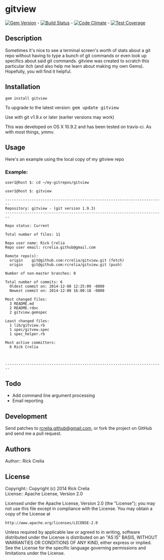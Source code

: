# gitview 

[![Gem Version](https://badge.fury.io/rb/gitview.svg)](http://badge.fury.io/rb/gitview) - [![Build Status](https://travis-ci.org/rcrelia/gitview.svg?branch=master)](https://travis-ci.org/rcrelia/gitview) - [![Code Climate](https://codeclimate.com/github/rcrelia/gitview/badges/gpa.svg)](https://codeclimate.com/github/rcrelia/gitview) - [![Test Coverage](https://codeclimate.com/github/rcrelia/gitview/badges/coverage.svg)](https://codeclimate.com/github/rcrelia/gitview)

## Description

Sometimes it's nice to see a terminal screen's worth of stats about a git repo without having to type a bunch of git commands or even look up specifics about said git commands. gitview was created to scratch this particular itch (and also help me learn about making my own Gems). Hopefully, you will find it helpful. 

## Installation

    gem install gitview

To upgrade to the latest version: <tt>gem update gitview</tt>

Use with git v1.9.x or later (earlier versions may work)

This was developed on OS X 10.9.2 and has been tested on travis-ci. As
with most things, ymmv.

## Usage

Here's an example using the local copy of my gitview repo

### Example:

    user1@host $: cd ~/my-gitrepos/gitview

    user1@host $: gitview

    ------------------------------------------------------------------------
    Repository: gitview - (git version 1.9.3) 
    ------------------------------------------------------------------------

    Repo status: Current

    Total number of files: 11

    Repo user name: Rick Crelia
    Repo user email: rcrelia.github@gmail.com

    Remote repo(s):
      origin	git@github.com:rcrelia/gitview.git (fetch)
      origin	git@github.com:rcrelia/gitview.git (push)

    Number of non-master branches: 0

    Total number of commits: 6
      Oldest commit on: 2014-12-08 12:25:09 -0800
      Newest commit on: 2014-12-08 16:00:18 -0800

    Most changed files: 
      3 README.md
      2 README.rdoc
      2 gitview.gemspec

    Least changed files: 
      1 lib/gitview.rb
      1 spec/gitvew.spec
      1 spec_helper.rb

    Most active committers:
      6	Rick Crelia



    ------------------------------------------------------------------------

## Todo

- Add command line argument processing
- Email reporting

## Development

Send patches to rcrelia.github@gmail.com, or fork the project on GitHub and 
send me a pull request. 

## Authors

Author:: Rick Crelia<br>

## License

Copyright:: Copyright (c) 2014 Rick Crelia<br>
License:: Apache License, Version 2.0

Licensed under the Apache License, Version 2.0 (the "License");
you may not use this file except in compliance with the License.
You may obtain a copy of the License at

    http://www.apache.org/licenses/LICENSE-2.0

Unless required by applicable law or agreed to in writing, software
distributed under the License is distributed on an "AS IS" BASIS,
WITHOUT WARRANTIES OR CONDITIONS OF ANY KIND, either express or implied.
See the License for the specific language governing permissions and
limitations under the License.

